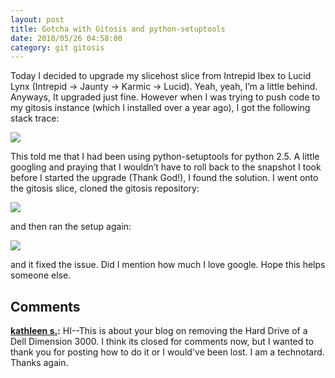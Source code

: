 ```yaml
---
layout: post
title: Gotcha with Gitosis and python-setuptools
date: 2010/05/26 04:58:00
category: git gitosis
---
```



Today I decided to upgrade my slicehost slice from Intrepid Ibex to Lucid Lynx (Intrepid → Jaunty → Karmic → Lucid). Yeah, yeah, I’m a little behind. Anyways, It upgraded just fine. However when I was trying to push code to my gitosis instance (which I installed over a year ago), I got the following stack trace:

![](//lostechies.com/jasonmeridth/files/2011/03/Screen-shot-2010-05-27-at-12.06.50-AM.png)

This told me that I had been using python-setuptools for python 2.5. A little googling and praying that I wouldn’t have to roll back to the snapshot I took before I started the upgrade (Thank God!), I found the solution. I went onto the gitosis slice, cloned the gitosis repository:

![](//lostechies.com/jasonmeridth/files/2011/03/Screen-shot-2010-05-27-at-12.07.06-AM.png)

and then ran the setup again:

![](//lostechies.com/jasonmeridth/files/2011/03/Screen-shot-2010-05-27-at-12.09.48-AM.png)

and it fixed the issue. Did I mention how much I love google. Hope this helps someone else.

## Comments

**[kathleen s.](#484 "2010-08-22 22:11:46"):** HI--This is about your blog on removing the Hard Drive of a Dell Dimension 3000. I think its closed for comments now, but I wanted to thank you for posting how to do it or I would've been lost. I am a technotard. Thanks again.

